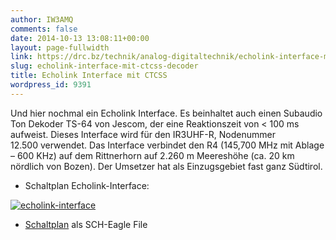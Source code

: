 ```yaml
---
author: IW3AMQ
comments: false
date: 2014-10-13 13:08:11+00:00
layout: page-fullwidth
link: https://drc.bz/technik/analog-digitaltechnik/echolink-interface-mit-ctcss-decoder/
slug: echolink-interface-mit-ctcss-decoder
title: Echolink Interface mit CTCSS
wordpress_id: 9391
---
```


Und hier nochmal ein Echolink Interface. Es beinhaltet auch einen Subaudio Ton Dekoder TS-64 von Jescom, der eine Reaktionszeit von < 100 ms aufweist. Dieses Interface wird für den IR3UHF-R, Nodenummer 12.500 verwendet. Das Interface verbindet den R4 (145,700 MHz mit Ablage – 600 KHz) auf dem Rittnerhorn auf 2.260 m Meereshöhe (ca. 20 km nördlich von Bozen). Der Umsetzer hat als Einzugsgebiet fast ganz Südtirol.



	
  * Schaltplan Echolink-Interface:


[![echolink-interface](https://drc.bz/wp-content/uploads/2014/10/echolink-interface-300x204.jpg)](https://drc.bz/wp-content/uploads/2014/10/echolink-interface.jpg)



	
  * [Schaltplan](https://drc.bz/wp-content/uploads/2014/10/echolink.bas_.zip) als SCH-Eagle File


